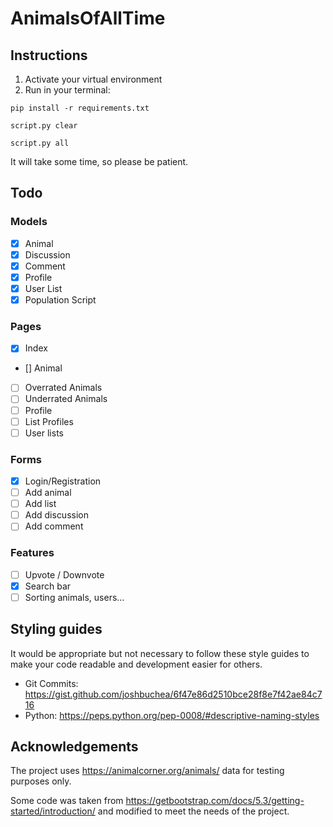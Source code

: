# AnimalsOfAllTime

## Instructions
1. Activate your virtual environment
2. Run in your terminal:
``` shell
pip install -r requirements.txt
```
``` shell
script.py clear
```
``` shell
script.py all
```
It will take some time, so please be patient.

## Todo
### Models
- [x] Animal
- [x] Discussion
- [x] Comment
- [x] Profile
- [x] User List
- [x] Population Script
### Pages
- [x] Index
- [] Animal
- [ ] Overrated Animals
- [ ] Underrated Animals
- [ ] Profile
- [ ] List Profiles
- [ ] User lists
### Forms
- [x] Login/Registration
- [ ] Add animal
- [ ] Add list
- [ ] Add discussion
- [ ] Add comment
### Features
- [ ] Upvote / Downvote
- [x] Search bar
- [ ] Sorting animals, users...

## Styling guides
It would be appropriate but not necessary to follow these style guides to make your code readable and development easier for others.
- Git Commits: https://gist.github.com/joshbuchea/6f47e86d2510bce28f8e7f42ae84c716
- Python:      https://peps.python.org/pep-0008/#descriptive-naming-styles

## Acknowledgements
The project uses https://animalcorner.org/animals/ data for testing purposes only.

Some code was taken from https://getbootstrap.com/docs/5.3/getting-started/introduction/ and modified to meet the needs of the project.
